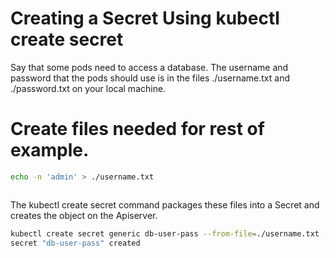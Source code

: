 # Creating a Secret Using kubectl create secret
Say that some pods need to access a database. The username and password that the pods should use is in the files ./username.txt and ./password.txt on your local machine.

# Create files needed for rest of example.
```bash
echo -n 'admin' > ./username.txt
```
```bash echo -n '1f2d1e2e67df' > ./password.txt
```
The kubectl create secret command packages these files into a Secret and creates the object on the Apiserver.

```bash
kubectl create secret generic db-user-pass --from-file=./username.txt --from-file=./password.txt
secret "db-user-pass" created
```
